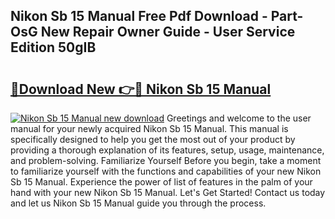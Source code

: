 ## Nikon Sb 15 Manual Free Pdf Download - Part-OsG New Repair Owner Guide - User Service Edition 50gIB

# <h2><a href="http://cf12411.oget.top/?id=Nikon+Sb+15+Manual">🔗Download New 👉🔴 Nikon Sb 15 Manual</a></h2>

[![Nikon Sb 15 Manual new download](https://i.imgur.com/5g1atiW.png)](http://cf12411.oget.top/?id=Nikon+Sb+15+Manual)
Greetings and welcome to the user manual for your newly acquired Nikon Sb 15 Manual. This manual is specifically designed to help you get the most out of your product by providing a thorough explanation of its features, setup, usage, maintenance, and problem-solving. Familiarize Yourself Before you begin, take a moment to familiarize yourself with the functions and capabilities of your new Nikon Sb 15 Manual. Experience the power of list of features in the palm of your hand with your new Nikon Sb 15 Manual. Let's Get Started! Contact us today and let us Nikon Sb 15 Manual guide you through the process.
